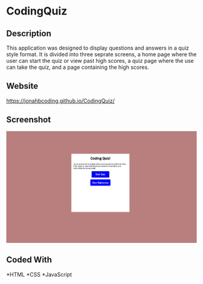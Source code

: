 # CodingQuiz


## Description
  This application was designed to display questions and answers in a quiz style format. 
  It is divided into three seprate screens, a home page where the user can start the quiz or view past high scores,
  a quiz page where the use can take the quiz, and a page containing the high scores.
  
  ## Website
  https://jonahbcoding.github.io/CodingQuiz/
  
  ## Screenshot
  ![alt text](https://github.com/JonahBCoding/CodingQuiz/blob/master/assets/Screenshot%20(30).png)
  
  ## Coded With
  *HTML
  *CSS
  *JavaScript
  
  

